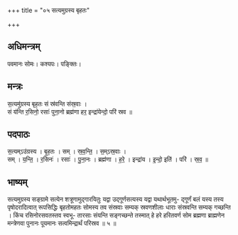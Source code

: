 +++
title = "०५ सत्यमुग्रस्य बृहतः"

+++
## अधिमन्त्रम्
पवमानः सोमः। कश्यपः। पङ्क्तिः।

## मन्त्रः
स॒त्यमु॑ग्रस्य बृह॒तः सं स्र॑वन्ति संस्र॒वाः ।  
सं य॑न्ति र॒सिनो॒ रसाः॑ पुना॒नो ब्रह्म॑णा हर॒ इन्द्रा॑येन्दो॒ परि॑ स्रव ॥

## पदपाठः
स॒त्यम्ऽउ॑ग्रस्य । बृ॒ह॒तः । सम् । स्र॒व॒न्ति॒ । स॒म्ऽस्र॒वाः ।  
सम् । य॒न्ति॒ । र॒सिनः॑ । रसाः॑ । पु॒ना॒नः । ब्रह्म॑णा । ह॒रे॒ । इन्द्रा॑य । इ॒न्दो॒ इति॑ । परि॑ । स्र॒व॒ ॥

## भाष्यम्
सत्यमुग्रस्य सङ्ग्रामे सत्येन शत्रूणामुद्गारयितुः यद्वा उद्गूर्णसत्यस्य यद्वा यथार्थभूतमु- द्गूर्णं बलं यस्य तस्य पृषोदरादित्वात् रूपसिद्धिः बृहतोमहतः सोमस्य तव संस्रवाः सम्यक् स्रवणशीलाः धाराः संस्रवन्ति सम्यक् गच्छन्ति । किंच रसिनोरसवतस्तव स्वभू- तारसाः संयन्ति सङ्गच्छन्ते तस्मात् हे हरे हरितवर्ण सोम ब्रह्मणा ब्राह्मणेन मन्त्रेणवा पुनानः पूयमानः सत्वमिन्द्रार्थं परिस्रव ॥ ५ ॥